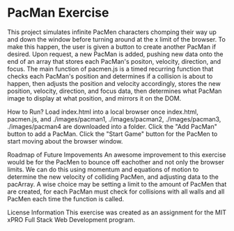 # PacMan Exercise
This project simulates infinite PacMen characters chomping their way up and down the window before turning around at the x limit of the browser. To make this happen, the user is given a button to create another PacMan if desired. Upon request, a new PacMan is added, pushing new data onto the end of an array that stores each PacMan's positon, velocity, direction, and focus. The main function of pacmen.js is a timed recurring function that checks each PacMan's position and determines if a collision is about to happen, then adjusts the position and velocity accordingly, stores the new position, velocity, direction, and focus data, then determines what PacMan image to display at what position, and mirrors it on the DOM.

How to Run?
Load index.html into a local browser once index.html, pacmen.js, and ./images/pacman1, ./images/pacman2, ./images/pacman3, ./images/pacman4 are downloaded into a folder. 
Click the "Add PacMan" button to add a PacMan. Click the "Start Game" button for the PacMen to start moving about the browser window. 

Roadmap of Future Impovements
An awesome improvement to this exercise would be for the PacMen to bounce off eachother and not only the browser limits. We can do this using momentum and equations of motion to determine the new velocity of colliding PacMen, and adjusting data to the pacArray. A wise choice may be setting a limit to the amount of PacMen that are created, for each PacMan must check for collisions with all walls and all PacMen each time the function is called.

License Information
This exercise was created as an assignment for the MIT xPRO Full Stack Web Development program. 
